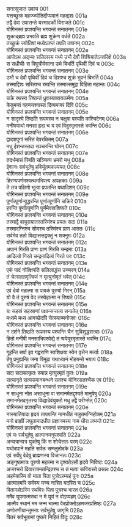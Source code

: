 सनत्सुजात उवाच	001  
यत्तच्छुक्रं महज्ज्योतिर्दीप्यमानं महद्यशः	001a  
तद्वै देवा उपासन्ते यस्मादर्को विराजते	001c  
योगिनस्तं प्रपश्यन्ति भगवन्तं सनातनम्	001e  
शुक्राद्ब्रह्म प्रभवति ब्रह्म शुक्रेण वर्धते	002a  
तच्छुक्रं ज्योतिषां मध्येऽतप्तं तपति तापनम्	002c  
योगिनस्तं प्रपश्यन्ति भगवन्तं सनातनम्	002e  
आपोऽथ अद्भ्यः सलिलस्य मध्ये उभौ देवौ शिश्रियातेऽन्तरिक्षे	003a  
स सध्रीचीः स विषूचीर्वसाना उभे बिभर्ति पृथिवीं दिवं च	003c  
योगिनस्तं प्रपश्यन्ति भगवन्तं सनातनम्	003e  
उभौ च देवौ पृथिवीं दिवं च दिशश्च शुक्रं भुवनं बिभर्ति	004a  
तस्माद्दिशः सरितश्च स्रवन्ति तस्मात्समुद्रा विहिता महान्तः	004c  
योगिनस्तं प्रपश्यन्ति भगवन्तं सनातनम्	004e  
चक्रे रथस्य तिष्ठन्तं ध्रुवस्याव्ययकर्मणः	005a  
केतुमन्तं वहन्त्यश्वास्तं दिव्यमजरं दिवि	005c  
योगिनस्तं प्रपश्यन्ति भगवन्तं सनातनम्	005e  
न सादृश्ये तिष्ठति रूपमस्य न चक्षुषा पश्यति कश्चिदेनम्	006a  
मनीषयाथो मनसा हृदा च य एवं विदुरमृतास्ते भवन्ति	006c  
योगिनस्तं प्रपश्यन्ति भगवन्तं सनातनम्	006e  
द्वादशपूगां सरितं देवरक्षितम्	007a  
मधु ईशन्तस्तदा सञ्चरन्ति घोरम्	007c  
योगिनस्तं प्रपश्यन्ति भगवन्तं सनातनम्	007e  
तदर्धमासं पिबति सञ्चित्य भ्रमरो मधु	008a  
ईशानः सर्वभूतेषु हविर्भूतमकल्पयत्	008c  
योगिनस्तं प्रपश्यन्ति भगवन्तं सनातनम्	008e  
हिरण्यपर्णमश्वत्थमभिपत्य अपक्षकाः	009a  
ते तत्र पक्षिणो भूत्वा प्रपतन्ति यथादिशम्	009c  
योगिनस्तं प्रपश्यन्ति भगवन्तं सनातनम्	009e  
पूर्णात्पूर्णान्युद्धरन्ति पूर्णात्पूर्णानि चक्रिरे	010a  
हरन्ति पूर्णात्पूर्णानि पूर्णमेवावशिष्यते	010c  
योगिनस्तं प्रपश्यन्ति भगवन्तं सनातनम्	010e  
तस्माद्वै वायुरायातस्तस्मिंश्च प्रयतः सदा	011a  
तस्मादग्निश्च सोमश्च तस्मिंश्च प्राण आततः	011c  
सर्वमेव ततो विद्यात्तत्तद्वक्तुं न शक्नुमः	012a  
योगिनस्तं प्रपश्यन्ति भगवन्तं सनातनम्	012c  
अपानं गिरति प्राणः प्राणं गिरति चन्द्रमाः	013a  
आदित्यो गिरते चन्द्रमादित्यं गिरते परः	013c  
योगिनस्तं प्रपश्यन्ति भगवन्तं सनातनम्	013e  
एकं पादं नोत्क्षिपति सलिलाद्धंस उच्चरन्	014a  
तं चेत्सततमृत्विजं न मृत्युर्नामृतं भवेत्	014c  
योगिनस्तं प्रपश्यन्ति भगवन्तं सनातनम्	014e  
एवं देवो महात्मा स पावकं पुरुषो गिरन्	015a  
यो वै तं पुरुषं वेद तस्येहात्मा न रिष्यते	015c  
योगिनस्तं प्रपश्यन्ति भगवन्तं सनातनम्	015e  
यः सहस्रं सहस्राणां पक्षान्सन्तत्य सन्पतेत्	016a  
मध्यमे मध्य आगच्छेदपि चेत्स्यान्मनोजवः	016c  
योगिनस्तं प्रपश्यन्ति भगवन्तं सनातनम्	016e  
न दर्शने तिष्ठति रूपमस्य पश्यन्ति चैनं सुविशुद्धसत्त्वाः	017a  
हितो मनीषी मनसाभिपश्येद्ये तं श्रयेयुरमृतास्ते भवन्ति	017c  
योगिनस्तं प्रपश्यन्ति भगवन्तं सनातनम्	017e  
गूहन्ति सर्पा इव गह्वराणि स्वशिक्षया स्वेन वृत्तेन मर्त्याः	018a  
तेषु प्रमुह्यन्ति जना विमूढा यथाध्वानं मोहयन्ते भयाय	018c  
योगिनस्तं प्रपश्यन्ति भगवन्तं सनातनम्	018e  
सदा सदासत्कृतः स्यान्न मृत्युरमृतं कुतः	019a  
सत्यानृते सत्यसमानबन्धने सतश्च योनिरसतश्चैक एव	019c  
योगिनस्तं प्रपश्यन्ति भगवन्तं सनातनम्	019e  
न साधुना नोत असाधुना वा समानमेतद्दृश्यते मानुषेषु	020a  
समानमेतदमृतस्य विद्यादेवंयुक्तो मधु तद्वै परीप्सेत्	020c  
योगिनस्तं प्रपश्यन्ति भगवन्तं सनातनम्	020e  
नास्यातिवादा हृदयं तापयन्ति नानधीतं नाहुतमग्निहोत्रम्	021a  
मनो ब्राह्मीं लघुतामादधीत प्रज्ञानमस्य नाम धीरा लभन्ते	021c  
योगिनस्तं प्रपश्यन्ति भगवन्तं सनातनम्	021e  
एवं यः सर्वभूतेषु आत्मानमनुपश्यति	022a  
अन्यत्रान्यत्र युक्तेषु किं स शोचेत्ततः परम्	022c  
यथोदपाने महति सर्वतः सम्प्लुतोदके	023a  
एवं सर्वेषु वेदेषु ब्राह्मणस्य विजानतः	023c  
अङ्गुष्ठमात्रः पुरुषो महात्मा न दृश्यतेऽसौ हृदये निविष्टः	024a  
अजश्चरो दिवारात्रमतन्द्रितश्च स तं मत्वा कविरास्ते प्रसन्नः	024c  
अहमेवास्मि वो माता पिता पुत्रोऽस्म्यहं पुनः	025a  
आत्माहमपि सर्वस्य यच्च नास्ति यदस्ति च	025c  
पितामहोऽस्मि स्थविरः पिता पुत्रश्च भारत	026a  
ममैव यूयमात्मस्था न मे यूयं न वोऽप्यहम्	026c  
आत्मैव स्थानं मम जन्म चात्मा वेदप्रोक्तोऽहमजरप्रतिष्ठः	027a  
अणोरणीयान्सुमनाः सर्वभूतेषु जागृमि	028a  
पितरं सर्वभूतानां पुष्करे निहितं विदुः	028c  
